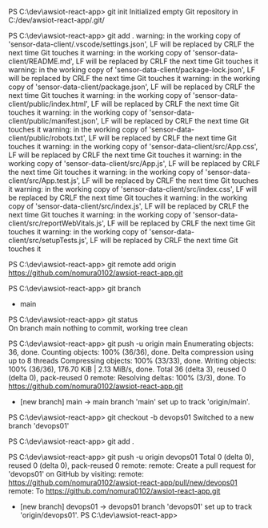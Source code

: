 PS C:\dev\awsiot-react-app> git init
Initialized empty Git repository in C:/dev/awsiot-react-app/.git/

PS C:\dev\awsiot-react-app> git add .
warning: in the working copy of 'sensor-data-client/.vscode/settings.json', LF will be replaced by CRLF the next time Git touches it
warning: in the working copy of 'sensor-data-client/README.md', LF will be replaced by CRLF the next time Git touches it
warning: in the working copy of 'sensor-data-client/package-lock.json', LF will be replaced by CRLF the next time Git touches it
warning: in the working copy of 'sensor-data-client/package.json', LF will be replaced by CRLF the next time Git touches it
warning: in the working copy of 'sensor-data-client/public/index.html', LF will be replaced by CRLF the next time Git touches it
warning: in the working copy of 'sensor-data-client/public/manifest.json', LF will be replaced by CRLF the next time Git touches it
warning: in the working copy of 'sensor-data-client/public/robots.txt', LF will be replaced by CRLF the next time Git touches it
warning: in the working copy of 'sensor-data-client/src/App.css', LF will be replaced by CRLF the next time Git touches it
warning: in the working copy of 'sensor-data-client/src/App.js', LF will be replaced by CRLF the next time Git touches it
warning: in the working copy of 'sensor-data-client/src/App.test.js', LF will be replaced by CRLF the next time Git touches it
warning: in the working copy of 'sensor-data-client/src/index.css', LF will be replaced by CRLF the next time Git touches it
warning: in the working copy of 'sensor-data-client/src/index.js', LF will be replaced by CRLF the next time Git touches it
warning: in the working copy of 'sensor-data-client/src/reportWebVitals.js', LF will be replaced by CRLF the next time Git touches it
warning: in the working copy of 'sensor-data-client/src/setupTests.js', LF will be replaced by CRLF the next time Git touches it

PS C:\dev\awsiot-react-app> git remote add origin https://github.com/nomura0102/awsiot-react-app.git

PS C:\dev\awsiot-react-app> git branch
* main

PS C:\dev\awsiot-react-app> git status                                                              
On branch main
nothing to commit, working tree clean

PS C:\dev\awsiot-react-app> git push -u origin main
Enumerating objects: 36, done.
Counting objects: 100% (36/36), done.
Delta compression using up to 8 threads
Compressing objects: 100% (33/33), done.
Writing objects: 100% (36/36), 176.70 KiB | 2.13 MiB/s, done.
Total 36 (delta 3), reused 0 (delta 0), pack-reused 0
remote: Resolving deltas: 100% (3/3), done.
To https://github.com/nomura0102/awsiot-react-app.git
 * [new branch]      main -> main
branch 'main' set up to track 'origin/main'.

PS C:\dev\awsiot-react-app> git checkout -b devops01
Switched to a new branch 'devops01'

PS C:\dev\awsiot-react-app> git add .

PS C:\dev\awsiot-react-app> git push -u origin devops01
Total 0 (delta 0), reused 0 (delta 0), pack-reused 0
remote: 
remote: Create a pull request for 'devops01' on GitHub by visiting:
remote:      https://github.com/nomura0102/awsiot-react-app/pull/new/devops01
remote:
To https://github.com/nomura0102/awsiot-react-app.git
 * [new branch]      devops01 -> devops01
branch 'devops01' set up to track 'origin/devops01'.
PS C:\dev\awsiot-react-app> 